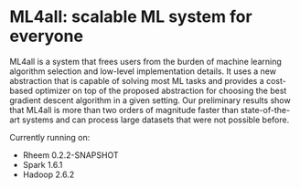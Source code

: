 # ML4all: scalable ML system for everyone


ML4all is a system that frees users from the burden of machine learning algorithm selection and low-level implementation details.
It uses a new abstraction that is capable of solving most ML tasks and provides a cost-based optimizer on top of the proposed abstraction for choosing the best gradient descent algorithm in a given setting.
Our preliminary results show that ML4all is more than two orders of magnitude faster than state-of-the-art systems and can process large datasets that were not possible before.

Currently running on:
- Rheem 0.2.2-SNAPSHOT
- Spark 1.6.1
- Hadoop 2.6.2
